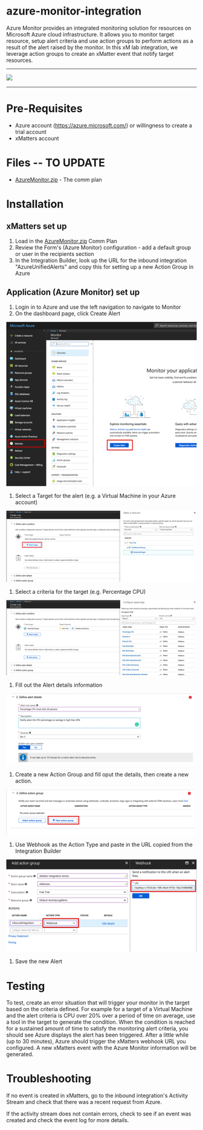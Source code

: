 # azure-monitor-integration
Azure Monitor provides an integrated monitoring solution for resources on Microsoft Azure cloud infrastructure. It allows you to monitor target resource, setup alert criteria and use action groups to perform actions as a result of the alert raised by the monitor. In this xM lab integration, we leverage action groups to create an xMatter event that notify target resources. 

---------

<kbd>
  <img src="https://github.com/xmatters/xMatters-Labs/raw/master/media/disclaimer.png">
</kbd>

---------

# Pre-Requisites
* Azure account (https://azure.microsoft.com/) or willingness to create a trial account
* xMatters account

# Files -- TO UPDATE
* [AzureMonitor.zip](AzureMonitor.zip) - The comm plan

# Installation

## xMatters set up

1. Load in the [AzureMonitor.zip](AzureMonitor.zip) Comm Plan
2. Review the Form's (Azure Monitor) configuration - add a default group or user in the recipients section
3. In the Integration Builder, look up the URL for the inbound integration "AzureUnifiedAlerts" and copy this for setting up a new Action Group in Azure

## Application (Azure Monitor) set up

1. Login in to Azure and use the left navigation to navigate to Monitor
1. On the dashboard page, click Create Alert 

<kbd>
  <img src="images/1.png">
</kbd>

1. Select a Target for the alert (e.g. a Virtual Machine in your Azure account)

<kbd>
  <img src="images/2.png">
</kbd>

1. Select a criteria for the target (e.g. Percentage CPU)

<kbd>
  <img src="images/3.png">
</kbd>

1. Fill out the Alert details information

<kbd>
  <img src="images/4.png">
</kbd>

1. Create a new Action Group and fill oput the details, then create a new action. 

<kbd>
  <img src="images/5.png">
</kbd>

1. Use Webhook as the Action Type and paste in the URL copied from the Integration Builder

<kbd>
  <img src="images/6.png">
</kbd>

1. Save the new Alert
   
# Testing
To test, create an error situation that will trigger your monitor in the target based on the criteria defined. For example for a target of a Virtual Machine and the alert criteria is CPU over 20% over a period of time on average, use a tool in the target to generate the condition. When the condition is reached for a sustained amount of time to satisfy the monitoring alert criteria, you should see Azure displays the alert has been triggered. After a little while (up to 30 minutes), Azure should trigger the xMatters webhook URL you configured. A new xMatters event with the Azure Monitor information will be generated.

# Troubleshooting
If no event is created in xMatters, go to the inbound integration's Activity Stream and check that there was a recent request from Azure.

If the activity stream does not contain errors, check to see if an event was created and check the event log for more details.
